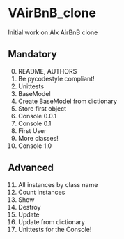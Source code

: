 # VAirBnB\_clone
Initial work on Alx AirBnB clone

## Mandatory
0. README, AUTHORS
1. Be pycodestyle compliant!
2. Unittests
3. BaseModel
4. Create BaseModel from dictionary
5. Store first object
6. Console 0.0.1
7. Console 0.1
8. First User
9. More classes!
10. Console 1.0
## Advanced 
11. All instances by class name
12. Count instances
13. Show
14. Destroy
15. Update
16. Update from dictionary
17. Unittests for the Console!
